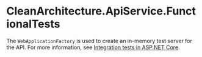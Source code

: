 ﻿# CleanArchitecture.ApiService.FunctionalTests

The `WebApplicationFactory` is used to create an in-memory test server for the API.
For more information, see [Integration tests in ASP.NET Core](https://learn.microsoft.com/en-us/aspnet/core/test/integration-tests).